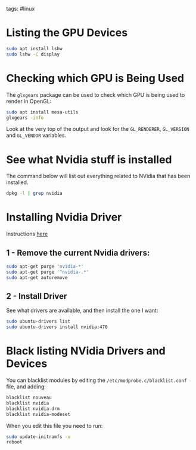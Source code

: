 tags: #linux 
# Listing the GPU Devices
```bash
sudo apt install lshw
sudo lshw -C display
```

# Checking which GPU is Being Used

The `glxgears` package can be used to check which GPU is being used to render in OpenGL:

```bash
sudo apt install mesa-utils
glxgears -info
```

Look at the very top of the output and look for the `GL_RENDERER`, `GL_VERSION`
and `GL_VENDOR` variables.
# See what Nvidia stuff is installed
The command below will list out everything related to NVidia that has been installed.

```bash
dpkg -l | grep nvidia
```

# Installing Nvidia Driver

Instructions [here](https://ubuntu.com/server/docs/nvidia-drivers-installation)
## 1 - Remove the current Nvidia drivers:

```bash
sudo apt-get purge 'nvidia-*'
sudo apt-get purge '^nvidia-.*'
sudo apt-get autoremove
```
## 2 - Install Driver
See what drivers are available, and then install the one I want:

```bash
sudo ubuntu-drivers list
sudo ubuntu-drivers install nvidia:470
```

# Black listing NVidia Drivers and Devices

You can blacklist modules by editing the `/etc/modprobe.c/blacklist.conf` file, and adding:

```bash
blacklist nouveau
blacklist nvidia
blacklist nvidia-drm
blacklist nvidia-modeset
```

When you edit this file you need to run:

```bash
sudo update-initramfs -u
reboot
```
